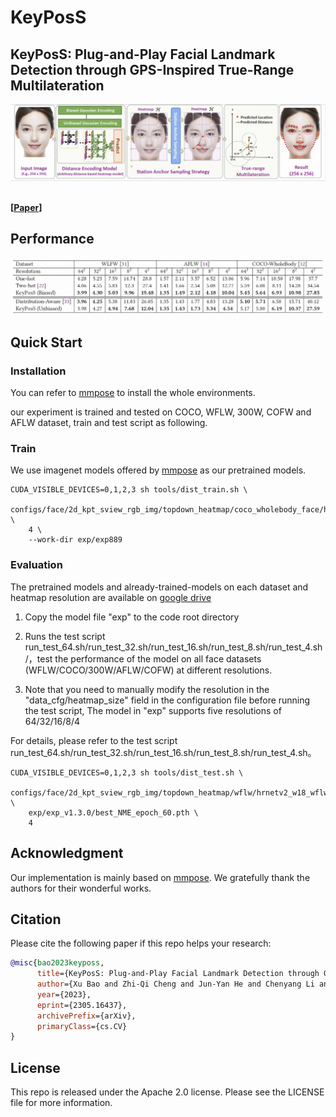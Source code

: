 # KeyPosS

## KeyPosS: Plug-and-Play Facial Landmark Detection through GPS-Inspired True-Range Multilateration
<p align='left'>
  <img src='assets/pipeline.png' width='900'/>
</p>

<br>**[[Paper](https://arxiv.org/abs/2305.16437)]** <br />


## Performance
<p align='left'>
  <img src='assets/performance.jpg' width='900'/>
</p>


## Quick Start

### Installation
You can refer to [mmpose](https://github.com/open-mmlab/mmpose) to install the whole environments.

our experiment is trained and tested on COCO, WFLW, 300W, COFW and AFLW dataset, train and test script as following.

### Train
We use imagenet models offered by [mmpose](https://github.com/open-mmlab/mmpose) as our pretrained models.

```shell
CUDA_VISIBLE_DEVICES=0,1,2,3 sh tools/dist_train.sh \
    configs/face/2d_kpt_sview_rgb_img/topdown_heatmap/coco_wholebody_face/hrnetv2_w18_coco_wholebody_face_256x256_dark.py \
    4 \
    --work-dir exp/exp889
```

### Evaluation
The pretrained models and already-trained-models on each dataset and heatmap resolution are available on [google drive](https://drive.google.com/drive/folders/1gIH6GCVdSH7K0O1_Ohy9sJCRNdsQjnwY)

1. Copy the model file "exp" to the code root directory

2. Runs the test script run_test_64.sh/run_test_32.sh/run_test_16.sh/run_test_8.sh/run_test_4.sh/，test the performance of the model on all face datasets (WFLW/COCO/300W/AFLW/COFW) at different resolutions.

3. Note that you need to manually modify the resolution in the "data_cfg/heatmap_size" field in the configuration file before running the test script, The model in "exp" supports five resolutions of 64/32/16/8/4

For details, please refer to the test script run_test_64.sh/run_test_32.sh/run_test_16.sh/run_test_8.sh/run_test_4.sh。

```shell
CUDA_VISIBLE_DEVICES=0,1,2,3 sh tools/dist_test.sh \
    configs/face/2d_kpt_sview_rgb_img/topdown_heatmap/wflw/hrnetv2_w18_wflw_256x256_dark.py \
    exp/exp_v1.3.0/best_NME_epoch_60.pth \
    4 
```


## Acknowledgment
Our implementation is mainly based on [mmpose](https://github.com/open-mmlab/mmpose). We gratefully thank the authors for their wonderful works.


## Citation
Please cite the following paper if this repo helps your research:
```bibtex
@misc{bao2023keyposs,
      title={KeyPosS: Plug-and-Play Facial Landmark Detection through GPS-Inspired True-Range Multilateration}, 
      author={Xu Bao and Zhi-Qi Cheng and Jun-Yan He and Chenyang Li and Wangmeng Xiang and Jingdong Sun and Hanbing Liu and Wei Liu and Bin Luo and Yifeng Geng and Xuansong Xie},
      year={2023},
      eprint={2305.16437},
      archivePrefix={arXiv},
      primaryClass={cs.CV}
}
```

## License
This repo is released under the Apache 2.0 license. Please see the LICENSE file for more information.

